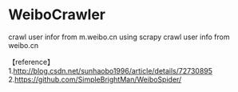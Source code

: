 # WeiboCrawler
crawl user infor from m.weibo.cn
using scrapy crawl user info from weibo.cn

【reference】
1.http://blog.csdn.net/sunhaobo1996/article/details/72730895
2.https://github.com/SimpleBrightMan/WeiboSpider/
